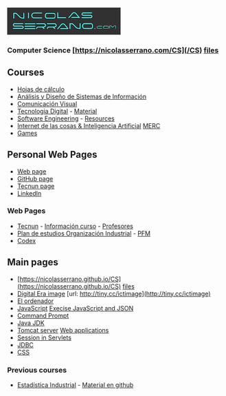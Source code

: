 <link  rel="stylesheet" href="style.css">
<title>NicolasSerrano.es</title>

![](images/web.png)

### Computer Science [https://nicolasserrano.com/CS](/CS) [files](https://github.com/nicolasserrano/CS)

## Courses
- [Hojas de cálculo](http://www.unav.edu/asignatura/hojas-calculo-resolucion-problemas-y-aplicaciones-ing-gr/)
- [Análisis y Diseño de Sistemas de Información](https://tserver.tecnun.es/plan/asignatura?id=1000025605)
- [Comunicación Visual](http://www.unav.es/asignatura/viscom/)
- [Tecnologia Digital](http://www.unav.es/asignatura/infor2oi/) - [Material](https://aula-virtual.unav.edu/webapps/blackboard/execute/content/blankPage?cmd=view&content_id=_916022_1&course_id=_19856_1)
- [Software Engineering](http://www.unav.es/asignatura/isoftwareing/) - [Resources](https://aula-virtual.unav.edu/webapps/blackboard/execute/content/blankPage?cmd=view&content_id=_651897_1&course_id=_15958_1)
- [Internet de las cosas & Inteligencia Artificial](http://www.unav.edu/asignatura/internet-de-las-cosas--inteligencia-artificial/) [MERC](https://www.unav.edu/en/web/master-ejecutivo-en-reputacion-corporativa/plan-de-estudios)
- [Games](https://nicolasserrano.github.io/Games/) 

## Personal Web Pages
- [Web page](http://www.nicolasserrano.es/)  
- [GitHub page](https://nicolasserrano.github.io/)  
- [Tecnun page](http://www.tecnun.es/departamentos/personal/ficha/-/journal_content/56_INSTANCE_izKAh02mizKD/10229/31161)  
- [LinkedIn](https://www.linkedin.com/in/nicolás-serrano-493a146) 

### Web Pages
- [Tecnun](http://www.tecnun.es/) - [Información curso](http://www.tecnun.es/alumnos/informacion-para-el-curso) - [Profesores](https://www.tecnun.es/profesores-pas)
- [Plan de estudios Organización Industrial](https://www.unav.edu/web/grado-en-ingenieria-en-organizacion-industrial/plan-de-estudios#p_56_INSTANCE_TtbhyJ2YCe0H) - [PFM](https://nicolasserrano.github.io/ProyectosOI/)
- [Codex](https://q-server.tecnun.es/codex/)

## Main pages
- [https://nicolasserrano.github.io/CS](https://nicolasserrano.github.io/CS) [files](https://github.com/nicolasserrano/CS)
- [Digital Era image](https://nicolasserrano.github.io/CS/images/digital.png) [url: http://tiny.cc/ictimage](http://tiny.cc/ictimage)
- [El ordenador](https://nicolasserrano.github.io/c5i/Notas)
- [JavaScript](https://nicolasserrano.github.io/CS/JavaScript) [Execise JavaScript and JSON](https://nicolasserrano.github.io/CS/Java/JavaScriptJSON)
- [Command Prompt](https://nicolasserrano.github.io/CS/Cmd)
- [Java JDK](https://nicolasserrano.github.io/CS/JDK)
- [Tomcat server](https://nicolasserrano.github.io/CS/Tomcat) [Web applications](https://nicolasserrano.github.io/CS/Java/WebApplicationExercises)
- [Session in Servlets](https://nicolasserrano.github.io/CS/Servlets)
- [JDBC](https://nicolasserrano.github.io/CS/JDBC)
- [CSS](https://nicolasserrano.github.io/CS/CSS/CSS.pdf)

### Previous courses
- [Estadística Industrial](https://tserver.tecnun.es/plan/asignatura?id=1000025608) - [Material en github](https://nicolasserrano.github.io/practicaDatos/) 



